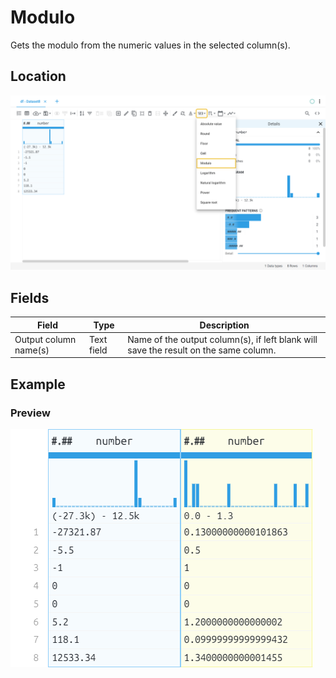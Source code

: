# Modulo
Gets the modulo from the numeric values in the selected column(s).
## Location
![Modulo on the interface](../../docs/screenshots/location/mod.png)
## Fields
Field | Type | Description
----- | ---- | -----------
Output column name(s) | Text field | Name of the output column(s), if left blank will save the result on the same column.
## Example
### Preview
![Modulo example](../../docs/screenshots/table/mod.png)